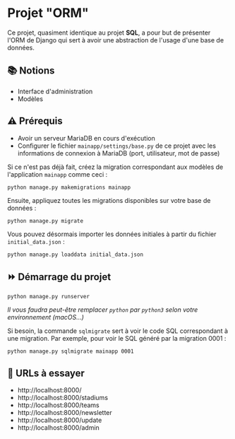 # Projet "ORM"

Ce projet, quasiment identique au projet **SQL**, a pour but de présenter l'ORM de Django qui sert à avoir une abstraction de l'usage d'une base de données.

## 📚 Notions

* Interface d'administration
* Modèles

## ⚠️ Prérequis

* Avoir un serveur MariaDB en cours d'exécution
* Configurer le fichier `mainapp/settings/base.py` de ce projet avec les informations de connexion à MariaDB (port, utilisateur, mot de passe)

Si ce n'est pas déjà fait, créez la migration correspondant aux modèles de l'application `mainapp` comme ceci :

    python manage.py makemigrations mainapp

Ensuite, appliquez toutes les migrations disponibles sur votre base de données :

    python manage.py migrate

Vous pouvez désormais importer les données initiales à partir du fichier `initial_data.json` :

    python manage.py loaddata initial_data.json

## ⏩ Démarrage du projet

    python manage.py runserver

_Il vous faudra peut-être remplacer `python` par `python3` selon votre environnement (macOS...)_

Si besoin, la commande `sqlmigrate` sert à voir le code SQL correspondant à une migration. Par exemple, pour voir le SQL généré par la migration 0001 :

    python manage.py sqlmigrate mainapp 0001

## 🔗 URLs à essayer

* http://localhost:8000/
* http://localhost:8000/stadiums
* http://localhost:8000/teams
* http://localhost:8000/newsletter
* http://localhost:8000/update
* http://localhost:8000/admin
